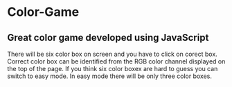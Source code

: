 # Color-Game
## Great color game developed using JavaScript  
There will be six color box on screen and you have to click on corect box. Correct color box can be identified from the RGB color channel displayed on the top of the page. If you think six color boxex are hard to guess you can switch to easy mode. In easy mode there will be only three color boxes.
